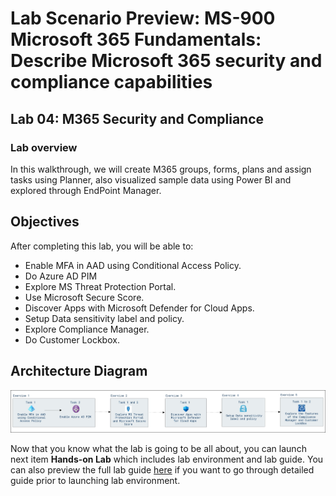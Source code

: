 # Lab Scenario Preview: MS-900 Microsoft 365 Fundamentals: Describe Microsoft 365 security and compliance capabilities

## Lab 04: M365 Security and Compliance

### Lab overview

In this walkthrough, we will create M365 groups, forms, plans and assign tasks using Planner, also visualized sample data using Power BI and explored through EndPoint Manager.

## Objectives

After completing this lab, you will be able to:

- Enable MFA in AAD using Conditional Access Policy.
- Do Azure AD PIM
- Explore MS Threat Protection Portal.
- Use Microsoft Secure Score.
- Discover Apps with Microsoft Defender for Cloud Apps.
- Setup Data sensitivity label and policy.
- Explore Compliance Manager.
- Do Customer Lockbox.

## Architecture Diagram

![](media/MS-900-LSP-Mod-4.png)

Now that you know what the lab is going to be all about, you can launch next item **Hands-on Lab** which includes lab environment and lab guide. You can also preview the full lab guide [here](https://experience.cloudlabs.ai/#/labguidepreview/0bdb90c2-65fa-4e07-9487-590b31aa4109) if you want to go through detailed guide prior to launching lab environment.  